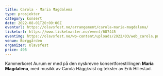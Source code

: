 ```yaml
---
title: Carola - Maria Magdalena
type: prosjekter
category: konsert
date: 2022-08-01T20:00:00Z
eventurl: https://olavsfest.no/arrangement/carola-maria-magdalena/
ticketurl: https://www.ticketmaster.no/event/687445
eventimg: https://olavsfest.no/wp-content/uploads/2022/03/web_carola.png
venue: Borggården
organizer: Olavsfest
price: 495
---
```


Kammerkoret Aurum er med på den nyskrevne konsertforestillingen **Maria Magdalena**, med musikk av Carola Häggkvist og tekster av Erik Hillestad.
